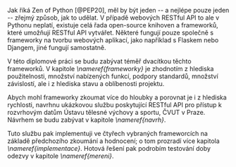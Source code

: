 Jak říká Zen of Python [@PEP20], měl by být jeden -- a nejlépe pouze jeden -- zřejmý způsob, jak to udělat.
V případě webových RESTful API to ale v Pythonu neplatí, existuje celá řada open-source knihoven a frameworků,
které umožňují RESTful API vytvářet. Některé fungují pouze společně s frameworky na tvorbu
webových aplikací, jako například s Flaskem nebo Djangem, jiné fungují samostatně.

V této diplomové práci se budu zabývat téměř dvacítkou těchto frameworků. V kapitole *\nameref{frameworky}* je zhodnotím z hlediska
použitelnosti, množství nabízených funkcí, podpory standardů, množství závislostí, ale i z hlediska stavu a oblíbenosti projektu.

Abych mohl frameworky zkoumat více do hloubky a porovnat je i z hlediska rychlosti, navrhnu ukázkovou službu poskytující RESTful API
pro přístup k rozvrhovým datům Ústavu tělesné výchovy a sportu, ČVUT v Praze. Návrhem se budu zabývat v kapitole *\nameref{navrh}*.

Tuto službu pak implementuji ve čtyřech vybraných frameworcích na základě předchozího zkoumání a hodnocení;
o tom prozradí více kapitola *\nameref{implementace}*. Hotová řešení pak podrobím testování doby odezvy v kapitole *\nameref{mereni}*.
